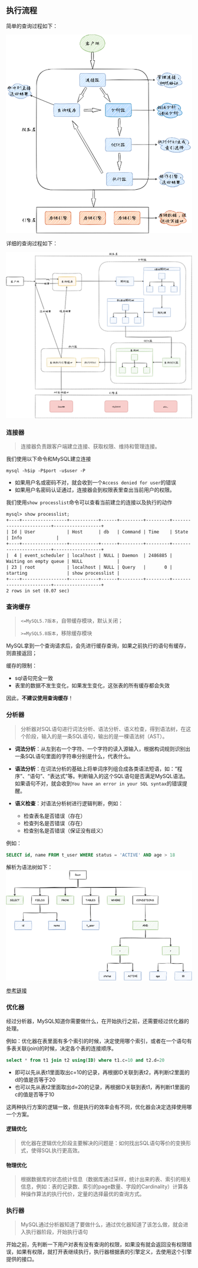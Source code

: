## 执行流程

简单的查询过程如下：

![](./images/MySQL交互流程.png)


详细的查询过程如下：

![](./images/MySQL查询流程.png)

### 连接器

> 连接器负责跟客户端建立连接、获取权限、维持和管理连接。

我们使用以下命令和MySQL建立连接

```shell
mysql -h$ip -P$port -u$user -P
```

- 如果用户名或密码不对，就会收到一个`Access denied for user`的错误
- 如果用户名密码认证通过，连接器会到权限表里查出当前用户的权限。

我们使用`show processlist`命令可以查看当前建立的连接以及执行的动作

```
mysql> show processlist;
+----+-----------------+-----------+------+---------+---------+------------------------+------------------+
| Id | User            | Host      | db   | Command | Time    | State                  | Info             |
+----+-----------------+-----------+------+---------+---------+------------------------+------------------+
|  4 | event_scheduler | localhost | NULL | Daemon  | 2486885 | Waiting on empty queue | NULL             |
| 23 | root            | localhost | NULL | Query   |       0 | starting               | show processlist |
+----+-----------------+-----------+------+---------+---------+------------------------+------------------+
2 rows in set (0.07 sec)
```

### 查询缓存

> `<=MySQL5.7版本`，自带缓存模块，默认关闭；
>
> `>=MySQL5.8版本`，移除缓存模块

MySQL拿到一个查询请求后，会先进行缓存查询，如果之前执行的语句有缓存，则直接返回；

缓存的限制：

- sql语句完全一致
- 表里的数据不发生变化，如果发生变化，这张表的所有缓存都会失效

因此，**不建议使用查询缓存**！

### 分析器
> 分析器对SQL语句进行词法分析、语法分析、语义检查，得到语法树，在这个阶段，输入的是一条SQL语句，输出的是一棵语法树（AST）。

- **词法分析**：从左到右一个字符、一个字符的读入源输入，根据构词规则识别出一条SQL语句里面的字符串分别是什么，代表什么。

- **语法分析**：在词法分析的基础上将单词序列组合成各类语法短语，如：“程序”、“语句”、“表达式”等。判断输入的这个SQL语句是否满足MySQL语法。如果语句不对，就会收到`You have an error in your SQL syntax`的错误提醒。
- **语义检查**：对语法分析树进行逻辑判断，例如：
  - 检查表名是否错误（存在）
  - 检查列名是否错误（存在）
  - 检查别名是否错误（保证没有歧义）

例如：
```sql
SELECT id, name FROM t_user WHERE status = 'ACTIVE' AND age > 18
```
解析为语法树如下：
![](./images/MySQL-AST.png)

[参考链接](https://shardingsphere.apache.org/document/current/cn/reference/sharding/parse/)

### 优化器

经过分析器，MySQL知道你需要做什么，在开始执行之前，还需要经过优化器的处理。

例如：优化器在表里面有多个索引的时候，决定使用哪个索引，或者在一个语句有多表关联(join)的时候，决定各个表的连接顺序。

```sql
select * from t1 join t2 using(ID) where t1.c=10 and t2.d=20
```

- 即可以先从表t1里面取出c=10的记录，再根据ID关联到表t2，再判断t2里面的d的值是否等于20
- 也可以先从表t2里面取出d=20的记录，再根据ID关联到表t1，再判断t1里面的c的值是否等于10

这两种执行方案的逻辑一致，但是执行的效率会有不同，优化器会决定选择使用哪一个方案。

#### 逻辑优化
> 优化器在逻辑优化阶段主要解决的问题是：如何找出SQL语句等价的变换形式，使得SQL执行更高效。


#### 物理优化
> 根据数据库的状态统计信息（数据库通过采样，统计出来的表、索引的相关信息，例如：表的记录数、索引的page数量、字段的Cardinality）计算各种操作算法的执行代价，定量的选择最优的查询方式。

### 执行器

> MySQL通过分析器知道了要做什么，通过优化器知道了该怎么做，就会进入执行器阶段，开始执行语句

开始之前，先判断一下用户对表有没有查询的权限，如果没有就会返回没有权限错误，如果有权限，就打开表继续执行，执行器根据表的引擎定义，去使用这个引擎提供的接口。
